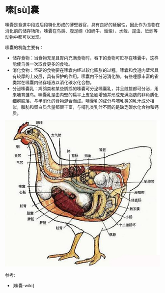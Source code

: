 # 嗉[sù]囊

嗉囊是食道中段或后段特化形成的薄壁器官，具有良好的延展性，因此作为食物在消化前的储存场所。嗉囊在鸟类、腹足纲（如蜗牛、蛞蝓）、水蛭、昆虫、蚯蚓等动物中都可以发现。

嗉囊的机能主要有：

- 储存食物：当食物充足且胃内充满食物时，吞下的食物可贮存在嗉囊中，这样能使鸟类一次取食更多的食物。
- 消化食物：坚硬的食物要在嗉囊内经过软化膨胀的过程。嗉囊和食道内壁常具有较厚的上皮层，具有保护的作用。嗉囊内不分泌消化酶，有些唾腺丰富的雀类常在嗉囊内储存唾液以消化碳水化合物。
- 分泌嗉囊乳：鸠鸽类和某些鹦鹉的嗉囊可分泌嗉囊乳，并且雌雄都可分泌，用来哺育雏鸟。嗉囊乳是由内壁的扁平上皮急剧增殖并形成充满脂肪的非角质化细胞脱落，与半消化的食物混合而成。嗉囊乳的成分与哺乳类的乳汁成分相似，脂肪和蛋白质含量都很丰富，与哺乳类乳汁不同的是缺乏碳水化合物和钙质。

![](01.jpg)

参考:
- [嗉囊-wiki]
